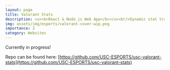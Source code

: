 ```yaml
---
layout: page
title: Valorant Stats
description: <u><b>React & Node.js Web App</b></u><br/>Dynamic stat tracker for USC Esports<br/>October 2025 - ongoing
img: assets/img/esports/valorant-cover-wip.png
importance: 2
category: Websites
---
```


Currently in progress!

Repo can be found here: [https://github.com/USC-ESPORTS/usc-valorant-stats](https://github.com/USC-ESPORTS/usc-valorant-stats)
